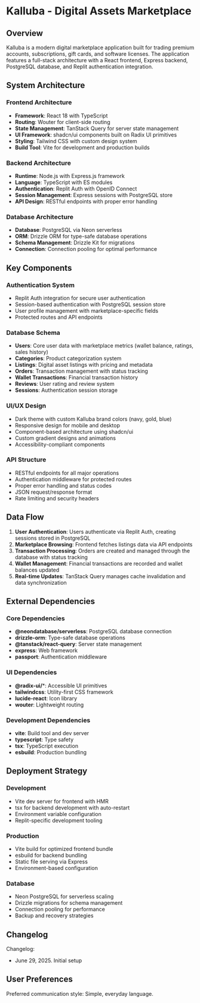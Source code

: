 # Kalluba - Digital Assets Marketplace

## Overview

Kalluba is a modern digital marketplace application built for trading premium accounts, subscriptions, gift cards, and software licenses. The application features a full-stack architecture with a React frontend, Express backend, PostgreSQL database, and Replit authentication integration.

## System Architecture

### Frontend Architecture
- **Framework**: React 18 with TypeScript
- **Routing**: Wouter for client-side routing
- **State Management**: TanStack Query for server state management
- **UI Framework**: shadcn/ui components built on Radix UI primitives
- **Styling**: Tailwind CSS with custom design system
- **Build Tool**: Vite for development and production builds

### Backend Architecture
- **Runtime**: Node.js with Express.js framework
- **Language**: TypeScript with ES modules
- **Authentication**: Replit Auth with OpenID Connect
- **Session Management**: Express sessions with PostgreSQL store
- **API Design**: RESTful endpoints with proper error handling

### Database Architecture
- **Database**: PostgreSQL via Neon serverless
- **ORM**: Drizzle ORM for type-safe database operations
- **Schema Management**: Drizzle Kit for migrations
- **Connection**: Connection pooling for optimal performance

## Key Components

### Authentication System
- Replit Auth integration for secure user authentication
- Session-based authentication with PostgreSQL session store
- User profile management with marketplace-specific fields
- Protected routes and API endpoints

### Database Schema
- **Users**: Core user data with marketplace metrics (wallet balance, ratings, sales history)
- **Categories**: Product categorization system
- **Listings**: Digital asset listings with pricing and metadata
- **Orders**: Transaction management with status tracking
- **Wallet Transactions**: Financial transaction history
- **Reviews**: User rating and review system
- **Sessions**: Authentication session storage

### UI/UX Design
- Dark theme with custom Kalluba brand colors (navy, gold, blue)
- Responsive design for mobile and desktop
- Component-based architecture using shadcn/ui
- Custom gradient designs and animations
- Accessibility-compliant components

### API Structure
- RESTful endpoints for all major operations
- Authentication middleware for protected routes
- Proper error handling and status codes
- JSON request/response format
- Rate limiting and security headers

## Data Flow

1. **User Authentication**: Users authenticate via Replit Auth, creating sessions stored in PostgreSQL
2. **Marketplace Browsing**: Frontend fetches listings data via API endpoints
3. **Transaction Processing**: Orders are created and managed through the database with status tracking
4. **Wallet Management**: Financial transactions are recorded and wallet balances updated
5. **Real-time Updates**: TanStack Query manages cache invalidation and data synchronization

## External Dependencies

### Core Dependencies
- **@neondatabase/serverless**: PostgreSQL database connection
- **drizzle-orm**: Type-safe database operations
- **@tanstack/react-query**: Server state management
- **express**: Web framework
- **passport**: Authentication middleware

### UI Dependencies
- **@radix-ui/***: Accessible UI primitives
- **tailwindcss**: Utility-first CSS framework
- **lucide-react**: Icon library
- **wouter**: Lightweight routing

### Development Dependencies
- **vite**: Build tool and dev server
- **typescript**: Type safety
- **tsx**: TypeScript execution
- **esbuild**: Production bundling

## Deployment Strategy

### Development
- Vite dev server for frontend with HMR
- tsx for backend development with auto-restart
- Environment variable configuration
- Replit-specific development tooling

### Production
- Vite build for optimized frontend bundle
- esbuild for backend bundling
- Static file serving via Express
- Environment-based configuration

### Database
- Neon PostgreSQL for serverless scaling
- Drizzle migrations for schema management
- Connection pooling for performance
- Backup and recovery strategies

## Changelog

Changelog:
- June 29, 2025. Initial setup

## User Preferences

Preferred communication style: Simple, everyday language.